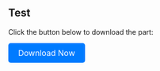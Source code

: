 ## Test

Click the button below to download the part:

<a href="https://github.com/MonkTheX/test/raw/main/testpart.txt" class="download-btn" download>
    Download Now
</a>

<style>
.download-btn {
    display: inline-block;
    padding: 10px 20px;
    font-size: 16px;
    color: #fff;
    background-color: #007bff;
    border: none;
    border-radius: 5px;
    text-decoration: none;
    text-align: center;
    cursor: pointer;
    transition: background-color 0.3s ease;
}

.download-btn:hover {
    background-color: #0056b3;
}
</style>

